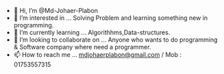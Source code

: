 - 👋 Hi, I’m @Md-Johaer-Plabon
- 👀 I’m interested in ... Solving Problem and learning something new in programming.
- 🤠 I’m currently learning ... Algorithhms,Data-structures.
- 💪 I’m looking to collaborate on ... Anyone who wants to do programming & Software company where need a programmer. 
- 📫 How to reach me ... mdjohaerplabon@gmail.com / Mob : 01753557315

<!---
Md-Johaer-Plabon/Md-Johaer-Plabon is a ★ special ★ repository because its `README.md` (this file) appears on your GitHub profile.
You can click the Preview link to take a look at your changes.
--->
